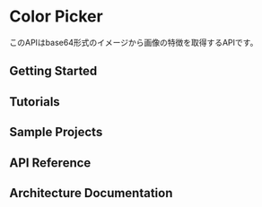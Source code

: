 # Color Picker
このAPIはbase64形式のイメージから画像の特徴を取得するAPIです。

## Getting Started

## Tutorials

## Sample Projects

## API Reference

## Architecture Documentation